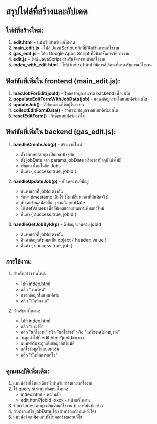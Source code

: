 # สรุปไฟล์ที่สร้างและอัปเดต

## ไฟล์ที่สร้างใหม่:

1. **edit.html** - หน้าเว็บสำหรับแก้ไขงาน
2. **main_edit.js** - ไฟล์ JavaScript หลักที่มีฟังก์ชันการแก้ไขงาน
3. **gas_edit.js** - โค้ด Google Apps Script ที่มีฟังก์ชันการจัดการงาน
4. **edit.js** - ไฟล์ JavaScript สำหรับจัดการหน้าแก้ไขงาน
5. **index_with_edit.html** - ไฟล์ index.html ที่มีการอัปเดตเพื่อรองรับการแก้ไขงาน

## ฟังก์ชันที่เพิ่มใน frontend (main_edit.js):

1. **loadJobForEdit(jobId)** - โหลดข้อมูลงานจาก backend เพื่อแก้ไข
2. **populateEditFormWithJobData(job)** - แสดงข้อมูลงานในแบบฟอร์มแก้ไข
3. **updateJob()** - อัปเดตงานที่มีอยู่ในระบบ
4. **collectEditFormData()** - รวบรวมข้อมูลจากแบบฟอร์มแก้ไข
5. **resetEditForm()** - รีเซ็ตแบบฟอร์มแก้ไข

## ฟังก์ชันที่เพิ่มใน backend (gas_edit.js):

1. **handleCreateJob(p)** - สร้างงานใหม่
   - ตั้ง timestamp เป็นเวลาปัจจุบัน
   - ตั้ง jobDate จาก params.jobDate หรือเวลาปัจจุบันถ้าไม่มี
   - เพิ่มแถวใหม่ในชีต Jobs
   - คืนค่า { success:true, jobId }

2. **handleUpdateJob(p)** - อัปเดตงานที่มีอยู่
   - ค้นหาแถวที่ jobId ตรงกัน
   - รักษา timestamp เดิมไว้ (ไม่เปลี่ยนเวลาที่บันทึกจริง)
   - อัปเดตข้อมูลฟิลด์อื่น ๆ รวมถึง jobDate
   - ใช้ setValues เพื่ออัปเดตแถวแทนการเพิ่มแถวใหม่
   - คืนค่า { success:true, jobId }

3. **handleGetJobById(p)** - ดึงข้อมูลงานตาม jobId
   - ค้นหาแถวที่ jobId ตรงกัน
   - คืนค่าข้อมูลทั้งหมดเป็น object { header: value }
   - คืนค่า { success:true, job }

## การใช้งาน:

1. สำหรับสร้างงานใหม่:
   - ไปที่ index.html
   - คลิก "งานใหม่"
   - กรอกข้อมูลในแบบฟอร์ม
   - คลิก "บันทึกงาน"

2. สำหรับแก้ไขงาน:
   - ไปที่ index.html
   - คลิก "ประวัติ"
   - คลิก "แก้ไขงาน" หรือ "แก้ไขร่าง" หรือ "แก้ไขงานไม่สมบูรณ์"
   - จะถูกนำไปที่ edit.html?jobId=xxxx
   - แบบฟอร์มจะถูกเติมข้อมูลอัตโนมัติ
   - แก้ไขข้อมูลในแบบฟอร์ม
   - คลิก "บันทึกการแก้ไข"

## คุณสมบัติเพิ่มเติม:

1. แบบฟอร์มใช้หน้าเดียวทั้งสำหรับสร้างและแก้ไขงาน
2. ใช้ query string เพื่อแยกโหมด:
   - index.html - หน้าหลัก
   - edit.html?jobId=xxxx - หน้าแก้ไขงาน
3. รักษา timestamp เดิมเมื่อแก้ไขงาน (เวลาที่บันทึกจริง)
4. สามารถแก้ไข jobDate ได้ (สามารถแก้ย้อนหลังได้)
5. แบบฟอร์มเหมือนกันทั้งโหมดสร้างและแก้ไข